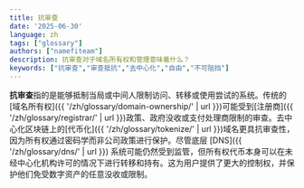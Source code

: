 ```yaml
---
title: 抗审查
date: '2025-06-30'
language: zh
tags: ["glossary"]
authors: ["namefiteam"]
description: 抗审查对于域名所有权和管理意味着什么？
keywords: ["抗审查","审查抵抗","去中心化","自由","不可阻挡"]
---
```


**抗审查**指的是能够抵制当局或中间人限制访问、转移或使用尝试的系统。传统的[域名所有权]({{ '/zh/glossary/domain-ownership/' | url }})可能受到[注册商]({{ '/zh/glossary/registrar/' | url }})政策、政府没收或支付处理商限制的审查。去中心化区块链上的[代币化]({{ '/zh/glossary/tokenize/' | url }})域名更具抗审查性，因为所有权通过密码学而非公司政策进行保护。尽管底层 [DNS]({{ '/zh/glossary/dns/' | url }}) 系统可能仍然受到监管，但所有权代币本身可以在未经中心化机构许可的情况下进行转移和持有。这为用户提供了更大的控制权，并保护他们免受数字资产的任意没收或限制。